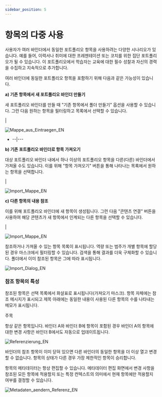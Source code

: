 ```yaml
---
sidebar_position: 5
---
```


# 항목의 다중 사용

사용자가 여러 바인더에서 동일한 포트폴리오 항목을 사용하려는 다양한 시나리오가 있습니다. 예를 들어, 이력서나 취미에 대한 프레젠테이션 또는 코치를 위한 집단 포트폴리오가 될 수 있습니다. 이 포트폴리오에서 학습자는 교육에 대한 필수 성찰과 자신의 경력을 수집하고 지속적으로 추가합니다.

여러 바인더에 동일한 포트폴리오 항목을 포함하기 위해 다음과 같은 가능성이 있습니다.

**a) 기존 항목에서 새 포트폴리오 바인더 만들기**

새 포트폴리오 바인더를 만들 때 "기존 항목에서 폴더 만들기" 옵션을 사용할 수 있습니다. 그런 다음 원하는 항목을 필터링하고 목록에서 선택할 수 있습니다.

|

![Mappe_aus_Eintraegen_EN](/img/portfolio/Mappe_aus_Eintraegen_EN.png)
- --|---

**b) 기존 포트폴리오 바인더로 항목 가져오기**

대상 포트폴리오 바인더 내에서 하나 이상의 포트폴리오 항목을 다른(다른) 바인더에서 가져올 수도 있습니다. 이를 위해 "항목 가져오기" 버튼을 통해 나타나는 목록에서 원하는 항목을 선택합니다.

|

![Import_Mappe_EN](/img/portfolio/Import_Mappe_EN.png)

**c) 다른 항목의 내용 참조**

이를 위해 포트폴리오 바인더에 새 항목이 생성됩니다. 그런 다음 "콘텐츠 연결" 버튼을 사용하여 해당 콘텐츠가 새 항목에서 인계되는 다른 항목을 선택할 수 있습니다.

|

![Import_Mappe_EN](/img/portfolio/Import_Mappe_EN.png)

참조하거나 가져올 수 있는 항목 목록이 표시됩니다. 역량 또는 범주가 개별 항목에 할당된 경우 마스크에서 필터링할 수 있습니다. 검색을 통해 결과를 더욱 구체화할 수 있습니다. 폴더에서 이미 참조된 항목은 그에 따라 표시됩니다.

![Import_Dialog_EN](/img/portfolio/Import_Dialog_EN.png)

### 참조 항목의 특성

참조된 항목은 선택 목록에서 화살표로 표시됩니다(가져오기 마스크). 항목 자체에는 참조 메시지가 표시되고 제목 아래에는 동일한 내용이 사용된 다른 항목의 수를 나타내는 메모가 표시됩니다.

주목

항상 같은 항목입니다. 바인더 A와 바인더 B에 항목이 포함된 경우 바인더 A의 항목에 대한 변경 사항은 바인더 B에서도 자동으로 업데이트됩니다.

![Referenzierung_EN](/img/portfolio/Referenzierung_EN.png)

바인더의 참조 항목이 이미 닫혀 있으면 다른 바인더의 동일한 항목을 더 이상 열고 변경할 수 없습니다. 항목의 상태가 다른 경우 가장 제한적인 항목이 승리합니다.

항목의 메타데이터는 항상 편집할 수 있습니다. 메타데이터 편집 화면에서 변경 사항을 참조된 모든 항목에 적용할지 또는 특정 컨텍스트의 의미에서 현재 항목에만 적용할지 여부를 결정할 수 있습니다.

![Metadaten_aendern_Referenz_EN](/img/portfolio/Metadaten_aendern_Referenz_EN.png)
